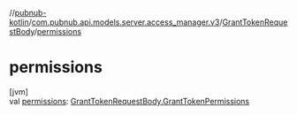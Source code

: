 //[pubnub-kotlin](../../../index.md)/[com.pubnub.api.models.server.access_manager.v3](../index.md)/[GrantTokenRequestBody](index.md)/[permissions](permissions.md)

# permissions

[jvm]\
val [permissions](permissions.md): [GrantTokenRequestBody.GrantTokenPermissions](-grant-token-permissions/index.md)
